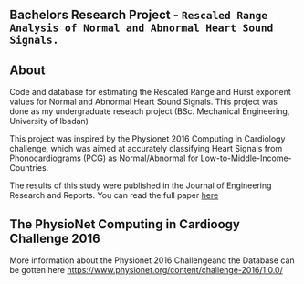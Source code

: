 ## Bachelors Research Project -  `Rescaled Range Analysis of Normal and Abnormal Heart Sound Signals.`

## About
Code and database for estimating the Rescaled Range and Hurst exponent values for Normal and Abnormal Heart Sound Signals. This project was done as my undergraduate reseach project (BSc. Mechanical Engineering, University of Ibadan)

This project was inspired by the Physionet 2016 Computing in Cardiology challenge, which was aimed at accurately classifying Heart Signals from Phonocardiograms (PCG) as Normal/Abnormal for Low-to-Middle-Income-Countries.

The results of this study were published in the Journal of Engineering Research and Reports. You can read the full paper <a href = "https://doi.org/10.9734/jerr/2019/v7i316971"> here </a>
## The PhysioNet Computing in Cardioogy Challenge 2016
More information about the Physionet 2016 Challengeand the Database can be gotten here
https://www.physionet.org/content/challenge-2016/1.0.0/

